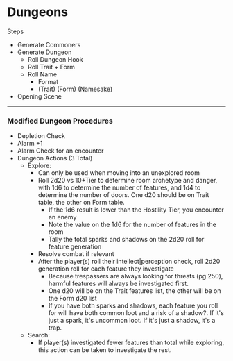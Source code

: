 # Dungeons

Steps
- Generate Commoners
- Generate Dungeon
	- Roll Dungeon Hook
	- Roll Trait + Form 
	- Roll Name 
		- Format
		- (Trait) (Form) (Namesake)
- Opening Scene

---

### Modified Dungeon Procedures
- Depletion Check
- Alarm +1
- Alarm Check for an encounter
- Dungeon Actions (3 Total)
	- Explore: 
		- Can only be used when moving into an unexplored room
		- Roll 2d20 vs 10+Tier to determine room archetype and danger, with 1d6 to determine the number of features, and 1d4 to determine the number of doors. One d20 should be on Trait table, the other on Form table.
			- If the 1d6 result is lower than the Hostility Tier, you encounter an enemy 
			- Note the value on the 1d6 for the number of features in the room
			- Tally the total sparks and shadows on the 2d20 roll for feature generation
		- Resolve combat if relevant
		- After the player(s) roll their intellect|perception check, roll 2d20 generation roll for each feature they investigate
			- Because trespassers are always looking for threats (pg 250), harmful features will always be investigated first.
			- One d20 will be on the Trait features list, the other will be on the Form d20 list
			- If you have both sparks and shadows, each feature you roll for will have both common loot and a risk of a shadow?. If it's just a spark, it's uncommon loot. If it's just a shadow, it's a trap. 
	- Search:
		- If player(s) investigated fewer features than total while exploring, this action can be taken to investigate the rest. 



